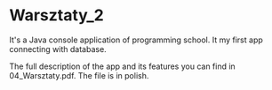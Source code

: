 # Warsztaty_2

It's a Java console application of programming school. It my first app connecting with database.

The full description of the app and its features you can find in 04_Warsztaty.pdf. The file is in polish.
